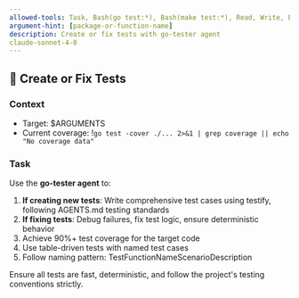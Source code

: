 ```yaml
---
allowed-tools: Task, Bash(go test:*), Bash(make test:*), Read, Write, Edit
argument-hint: [package-or-function-name]
description: Create or fix tests with go-tester agent
claude-sonnet-4-0
---
```


## 🧪 Create or Fix Tests

### Context
- Target: $ARGUMENTS
- Current coverage: !`go test -cover ./... 2>&1 | grep coverage || echo "No coverage data"`

### Task
Use the **go-tester agent** to:

1. **If creating new tests**: Write comprehensive test cases using testify, following AGENTS.md testing standards
2. **If fixing tests**: Debug failures, fix test logic, ensure deterministic behavior
3. Achieve 90%+ test coverage for the target code
4. Use table-driven tests with named test cases
5. Follow naming pattern: TestFunctionNameScenarioDescription

Ensure all tests are fast, deterministic, and follow the project's testing conventions strictly.
